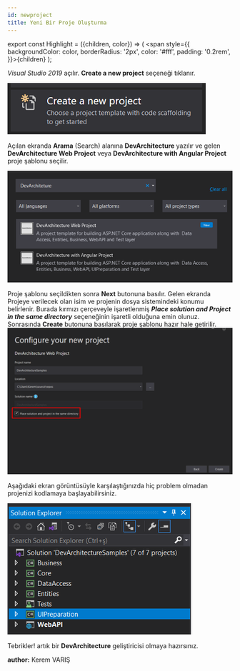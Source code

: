 ```yaml
---
id: newproject
title: Yeni Bir Proje Oluşturma
---
```

export const Highlight = ({children, color}) => ( <span style={{
      backgroundColor: color,
      borderRadius: '2px',
      color: '#fff',
      padding: '0.2rem',
    }}>{children}</span> );


*Visual Studio 2019* açılır. **Create a new project** seçeneği tıklanır.

![](./../../../../media/image2.png)

Açılan ekranda **Arama** (Search) alanına **DevArchitecture** yazılır ve
gelen **DevArchitecture Web Project** veya **DevArchitecture with
Angular Project** proje şablonu seçilir.

![](./../../../../media/image3.png)

Proje şablonu seçildikten sonra **Next** butonuna basılır. Gelen ekranda
Projeye verilecek olan isim ve projenin dosya sistemindeki konumu
belirlenir. Burada kırmızı çerçeveyle işaretlenmiş ***<Highlight color="#FF0000">Place solution and
Project in the same directory</Highlight>*** seçeneğinin işaretli olduğuna emin
olunuz. Sonrasında **Create** butonuna basılarak proje şablonu hazır
hale getirilir.![](./../../../../media/image4.png)

Aşağıdaki ekran görüntüsüyle karşılaştığınızda hiç problem olmadan
projenizi kodlamaya başlayabilirsiniz.

![](./../../../../media/image5.png)

Tebrikler! artık bir **DevArchitecture** geliştiricisi olmaya
hazırsınız.

**author:** Kerem VARIŞ
